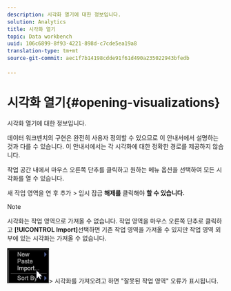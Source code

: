 ```yaml
---
description: 시각화 열기에 대한 정보입니다.
solution: Analytics
title: 시각화 열기
topic: Data workbench
uuid: 106c6899-8f93-4221-898d-c7cde5ea19a8
translation-type: tm+mt
source-git-commit: aec1f7b14198cdde91f61d490a235022943bfedb

---
```



# 시각화 열기{#opening-visualizations}

시각화 열기에 대한 정보입니다.

데이터 워크벤치의 구현은 완전히 사용자 정의할 수 있으므로 이 안내서에서 설명하는 것과 다를 수 있습니다. 이 안내서에서는 각 시각화에 대한 정확한 경로를 제공하지 않습니다.

작업 공간 내에서 마우스 오른쪽 단추를 클릭하고 원하는 메뉴 옵션을 선택하여 모든 시각화를 열 수 있습니다.

새 작업 영역을 연 후 추가 > 임시 잠금 **해제를** 클릭해야 **할 수 있습니다.**

>[!NOTE]
>
>시각화는 작업 영역으로 가져올 수 없습니다. 작업 영역을 마우스 오른쪽 단추로 클릭하고 **[!UICONTROL Import]**&#x200B;선택하면 기존 작업 영역을 가져올 수 있지만 작업 영역 외부에 있는 시각화는 가져올 수 없습니다.
>
>![](assets/import_workspace.png)>
>시각화를 가져오려고 하면 &quot;잘못된 작업 영역&quot; 오류가 표시됩니다.

